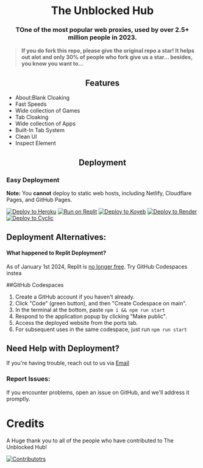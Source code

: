 <div align="center">
    <h1>The Unblocked Hub</h1>
    <h3>TOne of the most popular web proxies, used by over 2.5+ million people in 2023.</h3>
    
</div>

> **If you do fork this repo, please give the original repo a star! It helps out alot and only 30% of people who fork give us a star... besides, you know you want to...**

<h2 align="center">Features</h2>
<ul>
    <li>About:Blank Cloaking</li>
    <li>Fast Speeds</li>
    <li>Wide collection of Games</li>
    <li>Tab Cloaking</li>
    <li>Wide collection of Apps</li>
    <li>Built-In Tab System</li>
    <li>Clean UI</li>
    <li>Inspect Element</li>
</ul>

<h2 align="center">Deployment</h2>

### Easy Deployment

**Note:** You **cannot** deploy to static web hosts, including Netlify, Cloudflare Pages, and GitHub Pages.

<a target="_blank" href="https://heroku.com/deploy/?template=https://github.com/TheUnblockedHubOfficial/TheUnblockedHub"><img alt="Deploy to Heroku" src="https://binbashbanana.github.io/deploy-buttons/buttons/remade/heroku.svg"></a>
<a target="_blank" href="https://replit.com/github/TheUnblockedHubOfficial/TheUnblockedHub"><img alt="Run on Replit" src="https://binbashbanana.github.io/deploy-buttons/buttons/remade/replit.svg"></a>
<a target="_blank" href="https://app.koyeb.com/deploy?type=git&repository=github.com/TheUnblockedHubOfficial/TheUnblockedHub"><img alt="Deploy to Koyeb" src="https://binbashbanana.github.io/deploy-buttons/buttons/remade/koyeb.svg"></a>
<a target="_blank" href="https://render.com/deploy?repo=https://github.com/TheUnblockedHubOfficial/TheUnblockedHub"><img alt="Deploy to Render" src="https://binbashbanana.github.io/deploy-buttons/buttons/remade/render.svg"></a>
<a target="_blank" href="https://app.cyclic.sh/api/app/deploy/TheUnblockedHubOfficial/TheUnblockedHub"><img alt="Deploy to Cyclic" src="https://binbashbanana.github.io/deploy-buttons/buttons/remade/cyclic.svg"></a>

## Deployment Alternatives:

#### What happened to Replit Deployment?

As of January 1st 2024, Replit is [no longer free](https://blog.replit.com/hosting-changes). Try GitHub Codespaces instea

##GitHub Codespaces

1. Create a GitHub account if you haven't already.
2. Click "Code" (green button), and then "Create Codespace on main".
3. In the terminal at the bottom, paste `npm i && npm run start`
4. Respond to the application popup by clicking "Make public".
5. Access the deployed website from the ports tab.
6. For subsequent uses in the same codespace, just run `npm run start`

## Need Help with Deployment?

If you're having trouble, reach out to us via [Email](mailto:mail@theunblockedhub.com)

### Report Issues:

If you encounter problems, open an issue on GitHub, and we'll address it promptly.

# Credits

A Huge thank you to all of the people who have contributed to The Unblocked Hub!

[![Contributotrs](https://contrib.rocks/image?repo=TheUnblockedHubOfficial/TheUnblockedHub)](https://github.com/TheUnblockedHubOfficial/TheUnblockedHub/graphs/contributors)
